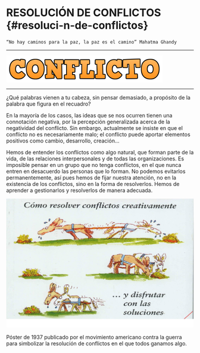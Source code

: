 # RESOLUCIÓN DE CONFLICTOS {#resoluci-n-de-conflictos}

    “No hay caminos para la paz, la paz es el camino” Mahatma Ghandy

---

![](/assets/conflicto.png)

---

¿Qué palabras vienen a tu cabeza, sin pensar demasiado, a propósito de la palabra que figura en el recuadro?

En la mayoría de los casos, las ideas que se nos ocurren tienen una connotación negativa, por la percepción generalizada acerca de la negatividad del conflicto. Sin embargo, actualmente se insiste en que el conflicto no es necesariamente malo; el conflicto puede aportar elementos positivos como cambio, desarrollo, creación…

Hemos de entender los conflictos como algo natural, que forman parte de la vida, de las relaciones interpersonales y de todas las organizaciones. Es imposible pensar en un grupo que no tenga conflictos, en el que nunca entren en desacuerdo las personas que lo forman. No podemos evitarlos permanentemente, así pues hemos de fijar nuestra atención, no en la existencia de los conflictos, sino en la forma de resolverlos. Hemos de aprender a gestionarlos y resolverlos de manera adecuada.

![](/images/image1.jpg)

Póster de 1937 publicado  por el movimiento americano contra la guerra para simbolizar la resolución de conflictos en el que todos ganamos algo.
